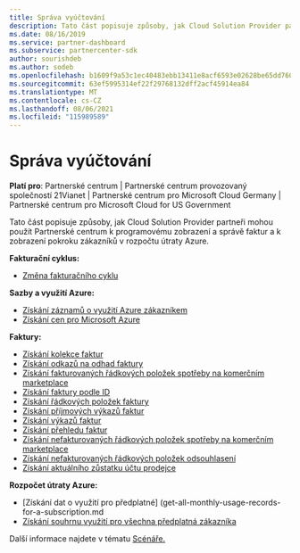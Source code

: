 ```yaml
---
title: Správa vyúčtování
description: Tato část popisuje způsoby, jak Cloud Solution Provider partneři mohou využít Partnerské centrum k programovému zobrazení a správě faktur a k zobrazení pokroku zákazníků v rozpočtu na útratu v Azure.
ms.date: 08/16/2019
ms.service: partner-dashboard
ms.subservice: partnercenter-sdk
author: sourishdeb
ms.author: sodeb
ms.openlocfilehash: b1609f9a53c1ec40483ebb13411e8acf6593e02628be65dd760984579f88b848
ms.sourcegitcommit: 63ef5995314ef22f29768132dff2acf45914ea84
ms.translationtype: MT
ms.contentlocale: cs-CZ
ms.lasthandoff: 08/06/2021
ms.locfileid: "115989589"
---
```

# <a name="manage-billing"></a>Správa vyúčtování

**Platí pro**: Partnerské centrum | Partnerské centrum provozovaný společností 21Vianet | Partnerské centrum pro Microsoft Cloud Germany | Partnerské centrum pro Microsoft Cloud for US Government

Tato část popisuje způsoby, jak Cloud Solution Provider partneři mohou použít Partnerské centrum k programovému zobrazení a správě faktur a k zobrazení pokroku zákazníků v rozpočtu útraty Azure.

**Fakturační cyklus:**
- [Změna fakturačního cyklu](change-the-billing-cycle.md)

**Sazby a využití Azure:**
- [Získání záznamů o využití Azure zákazníkem](get-a-customer-s-utilization-record-for-azure.md)
- [Získání cen pro Microsoft Azure](get-prices-for-microsoft-azure.md)

**Faktury:**
- [Získání kolekce faktur](get-a-collection-of-invoices.md)
- [Získání odkazů na odhad faktury](get-invoice-estimate-links.md)
- [Získání fakturovaných řádkových položek spotřeby na komerčním marketplace](get-invoice-billed-consumption-lineitems.md)
- [Získání faktury podle ID](get-invoice-by-id.md)
- [Získání řádkových položek faktury](get-invoiceline-items.md)
- [Získání příjmových výkazů faktur](get-invoice-receipt-statement.md)
- [Získání výkazů faktur](get-invoice-statement.md)
- [Získání přehledu faktur](get-invoice-summaries.md)
- [Získání nefakturovaných řádkových položek spotřeby na komerčním marketplace](get-invoice-unbilled-consumption-lineitems.md)
- [Získání nefakturovaných řádkových položek odsouhlasení](get-invoice-unbilled-recon-lineitems.md)
- [Získání aktuálního zůstatku účtu prodejce](get-the-reseller-s-current-account-balance.md)

**Rozpočet útraty Azure:**
- [Získání dat o využití pro předplatné] (get-all-monthly-usage-records-for-a-subscription.md
- [Získání souhrnu využití pro všechna předplatná zákazníka](get-a-customer-usage-summary.md)

Další informace najdete v tématu [Scénáře.](scenarios.md)
